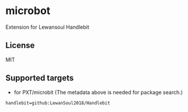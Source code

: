 # microbot

Extension for Lewansoul Handlebit

## License

MIT

## Supported targets

* for PXT/microbit
(The metadata above is needed for package search.)

```package
handlebit=github:LewanSoul2018/Handlebit
```


